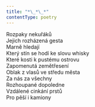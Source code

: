 ```yaml
---
title: "*\_*\_*"
contentType: poetry
---
```


<section>

Rozpaky nekuřáků  
Jejich rozházená gesta  
Marně hledají  
Který stín se hodí ke slovu whisky  
Které kosti k pustému ostrovu  
Zapomenutá zemětřesení  
Oblak z vlasů ve středu města  
Za nás za všechny  
Rozhoupané dopoledne  
Vzdálené cinkání prstů  
Pro pěší i kamiony

</section>
